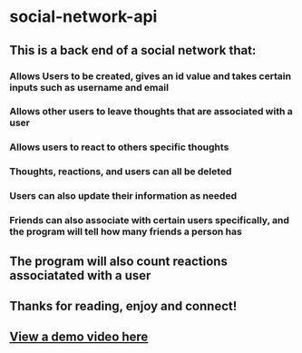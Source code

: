 # social-network-api

## This is a back end of a social network that:

### Allows Users to be created, gives an id value and takes certain inputs such as username and email
### Allows other users to leave thoughts that are associated with a user
### Allows users to react to others specific thoughts
### Thoughts, reactions, and users can all be deleted
### Users can also update their information as needed

### Friends can also associate with certain users specifically, and the program will tell how many friends a person has

## The program will also count reactions associatated with a user

## Thanks for reading, enjoy and connect!

## [View a demo video here](public/Social-demo.mp4)